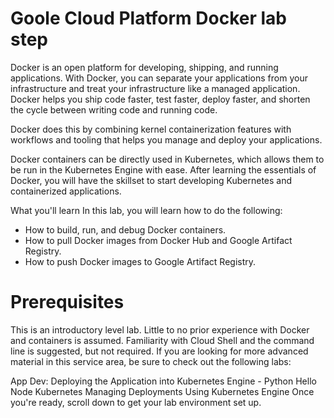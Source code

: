 # Goole Cloud Platform Docker lab step
Docker is an open platform for developing, shipping, and running applications. With Docker, you can separate your applications from your infrastructure and treat your infrastructure like a managed application. Docker helps you ship code faster, test faster, deploy faster, and shorten the cycle between writing code and running code.

Docker does this by combining kernel containerization features with workflows and tooling that helps you manage and deploy your applications.

Docker containers can be directly used in Kubernetes, which allows them to be run in the Kubernetes Engine with ease. After learning the essentials of Docker, you will have the skillset to start developing Kubernetes and containerized applications.

What you'll learn
In this lab, you will learn how to do the following:

  * How to build, run, and debug Docker containers.
  *  How to pull Docker images from Docker Hub and Google Artifact Registry.
  * How to push Docker images to Google Artifact Registry.
  
# Prerequisites

This is an introductory level lab. Little to no prior experience with Docker and containers is assumed. Familiarity with Cloud Shell and the command line is suggested, but not required. If you are looking for more advanced material in this service area, be sure to check out the following labs:

App Dev: Deploying the Application into Kubernetes Engine - Python
Hello Node Kubernetes
Managing Deployments Using Kubernetes Engine
Once you're ready, scroll down to get your lab environment set up.

